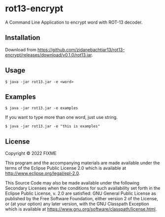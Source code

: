 # rot13-encrypt

A Command Line Application to encrypt word with ROT-13 decoder.

## Installation

Download from https://github.com/zidanebachtiar13/rot13-encrypt/releases/download/v0.1.0/rot13.jar.

## Usage

    $ java -jar rot13.jar -e <word>

## Examples

    $ java -jar rot13.jar -e examples

If you want to type more than one word, just use string.

    $ java -jar rot13.jar -e "this is examples"

## License

Copyright © 2022 FIXME

This program and the accompanying materials are made available under the
terms of the Eclipse Public License 2.0 which is available at
http://www.eclipse.org/legal/epl-2.0.

This Source Code may also be made available under the following Secondary
Licenses when the conditions for such availability set forth in the Eclipse
Public License, v. 2.0 are satisfied: GNU General Public License as published by
the Free Software Foundation, either version 2 of the License, or (at your
option) any later version, with the GNU Classpath Exception which is available
at https://www.gnu.org/software/classpath/license.html.
